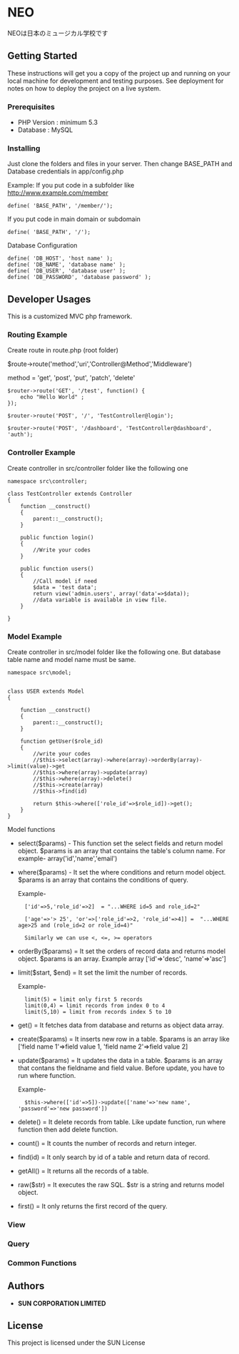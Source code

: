 # NEO

NEOは日本のミュージカル学校です

## Getting Started

These instructions will get you a copy of the project up and running on your local machine for development and testing purposes. See deployment for notes on how to deploy the project on a live system.

### Prerequisites

* PHP Version : minimum 5.3
* Database : MySQL


### Installing

Just clone the folders and files in your server. 
Then change BASE_PATH and Database credentials in app/config.php

Example:
If you put code in a subfolder like http://www.example.com/member
```
define( 'BASE_PATH', '/member/');
```
If you put code in main domain or subdomain
```
define( 'BASE_PATH', '/');
```

Database Configuration
```
define( 'DB_HOST', 'host name' );
define( 'DB_NAME', 'database name' );
define( 'DB_USER', 'database user' );
define( 'DB_PASSWORD', 'database password' );
```



## Developer Usages
This is a customized MVC php framework.

### Routing Example
Create route in route.php (root folder)

$route->route('method','uri','Controller@Method','Middleware')

method = 'get', 'post', 'put', 'patch', 'delete'

```
$router->route('GET', '/test', function() {
    echo "Hello World" ;
});

$router->route('POST', '/', 'TestController@login');

$router->route('POST', '/dashboard', 'TestController@dashboard', 'auth');
```

### Controller Example
Create controller in src/controller folder like the following one
```
namespace src\controller;

class TestController extends Controller
{
    function __construct()
    {
        parent::__construct();
    }
	
	public function login()
	{
		//Write your codes
	}
	
	public function users()
	{
		//Call model if need
		$data = 'test data';
		return view('admin.users', array('data'=>$data)); 
		//data variable is available in view file.
	}
	
}
```
### Model Example
Create controller in src/model folder like the following one. But database table name and model name must be same.

```
namespace src\model;


class USER extends Model
{

    function __construct()
    {
        parent::__construct();
    }

	function getUser($role_id)
	{
		//write your codes
		//$this->select(array)->where(array)->orderBy(array)->limit(value)->get
		//$this->where(array)->update(array)
		//$this->where(array)->delete()
		//$this->create(array)
		//$this->find(id)
		
		return $this->where(['role_id'=>$role_id])->get();
	}
}
```
Model functions
* select($params) - This function set the select fields and return model object. $params is an array that contains the table's column name. For example- array('id','name','email')
* where($params) - It set the where conditions and return model object. $params is an array that contains the conditions of query.

	Example-

		['id'=>5,'role_id'=>2]  = "...WHERE id=5 and role_id=2"

		['age'=>'> 25', 'or'=>['role_id'=>2, 'role_id'=>4]] =  "...WHERE age>25 and (role_id=2 or role_id=4)"

		Similarly we can use <, <=, >= operators
		
* orderBy($params) = It set the orders of record data and returns model object. $params is an array. Example array ['id'=>'desc', 'name'=>'asc']
* limit($start, $end) = It set the limit the number of records.

	Example-
	
		limit(5) = limit only first 5 records
		limit(0,4) = limit records from index 0 to 4
		limit(5,10) = limit from records index 5 to 10
		
* get() = It fetches data from database and returns as object data array.
* create($params) = It inserts new row in a table. $params is an array like ['field name 1'=>field value 1, 'field name 2'=>field value 2]
* update($params) = It updates the data in a table. $params is an array that contans the fieldname and field value. Before update, you have to run where function.

	Example-
	
		$this->where(['id'=>5])->update(['name'=>'new name', 'password'=>'new password'])
		
* delete() = It delete records from table. Like update function, run where function then add delete function.
* count() = It counts the number of records and return integer.
* find(id) = It only search by id of a table and return data of record.
* getAll() = It returns all the records of a table.
* raw($str) = It executes the raw SQL. $str is a string and returns model object.
* first() = It only returns the first record of the query.


### View
### Query
### Common Functions



## Authors

* **SUN CORPORATION LIMITED**

## License

This project is licensed under the SUN License

